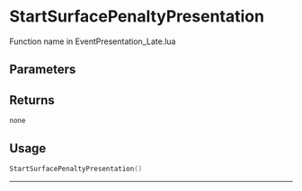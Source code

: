 # StartSurfacePenaltyPresentation
Function name in EventPresentation_Late.lua
## Parameters

## Returns
`none`
## Usage
```lua
StartSurfacePenaltyPresentation()
```
---
